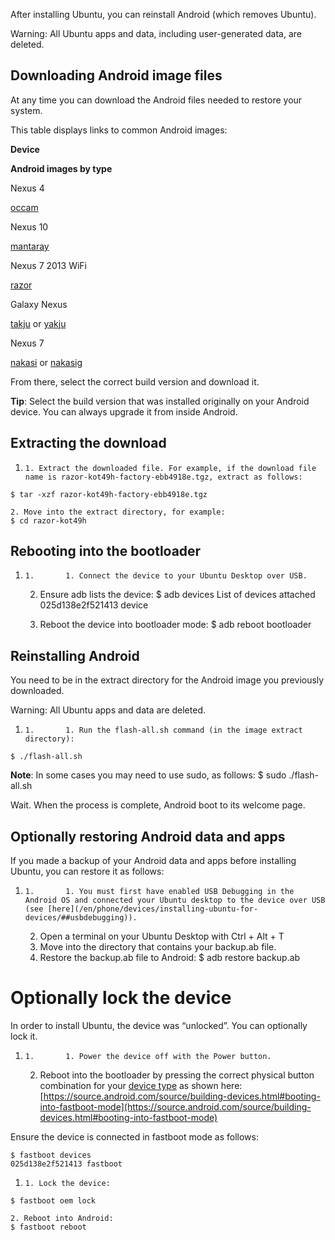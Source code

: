 





After installing Ubuntu, you can reinstall Android (which removes Ubuntu).

Warning: All Ubuntu apps and data, including user-generated data, are deleted.

## Downloading Android image files

At any time you can download the Android files needed to restore your system.

This table displays links to common Android images:

**Device**

**Android images by type**

Nexus 4

[occam](https://developers.google.com/android/nexus/images#occam)

Nexus 10

[mantaray](https://developers.google.com/android/nexus/images#mantaray)

Nexus 7 2013 WiFi

[razor](https://developers.google.com/android/nexus/images#razor)

Galaxy Nexus

[takju](https://developers.google.com/android/nexus/images#takju) or
[yakju](https://developers.google.com/android/nexus/images#yakju)

Nexus 7

[nakasi](https://developers.google.com/android/nexus/images#nakasi) or
[nakasig](https://developers.google.com/android/nexus/images#nakasig)

From there, select the correct build version and download it.

**Tip**: Select the build version that was installed originally on your Android device. You can always upgrade it from inside Android.

## Extracting the download

  1.     1. Extract the downloaded file. For example, if the download file name is razor-kot49h-factory-ebb4918e.tgz, extract as follows:
    $ tar -xzf razor-kot49h-factory-ebb4918e.tgz

    2. Move into the extract directory, for example:
    $ cd razor-kot49h

## Rebooting into the bootloader

  1.     1.       1. Connect the device to your Ubuntu Desktop over USB.
      2. Ensure adb lists the device:
    $ adb devices
    List of devices attached
    025d138e2f521413 device

      3. Reboot the device into bootloader mode:
    $ adb reboot bootloader

## Reinstalling Android

You need to be in the extract directory for the Android image you previously
downloaded.

Warning: All Ubuntu apps and data are deleted.

  1.     1.       1. Run the flash-all.sh command (in the image extract directory):
    $ ./flash-all.sh

**Note**: In some cases you may need to use sudo, as follows: $ sudo ./flash-all.sh

Wait. When the process is complete, Android boot to its welcome page.

## Optionally restoring Android data and apps

If you made a backup of your Android data and apps before installing Ubuntu,
you can restore it as follows:

  1.     1.       1. You must first have enabled USB Debugging in the Android OS and connected your Ubuntu desktop to the device over USB (see [here](/en/phone/devices/installing-ubuntu-for-devices/##usbdebugging)).
      2. Open a terminal on your Ubuntu Desktop with Ctrl + Alt + T
      3. Move into the directory that contains your backup.ab file.
      4. Restore the backup.ab file to Android:
    $ adb restore backup.ab

# Optionally lock the device

In order to install Ubuntu, the device was “unlocked”. You can optionally lock
it.

  1.     1.       1. Power the device off with the Power button.
      2. Reboot into the bootloader by pressing the correct physical button combination for your [device type](/en/phone/devices/devices/) as shown here: [https://source.android.com/source/building-devices.html#booting-into-fastboot-mode](https://source.android.com/source/building-devices.html#booting-into-fastboot-mode)

Ensure the device is connected in fastboot mode as follows:

    $ fastboot devices
    025d138e2f521413 fastboot

  1.     1. Lock the device:
    $ fastboot oem lock

    2. Reboot into Android:
    $ fastboot reboot





